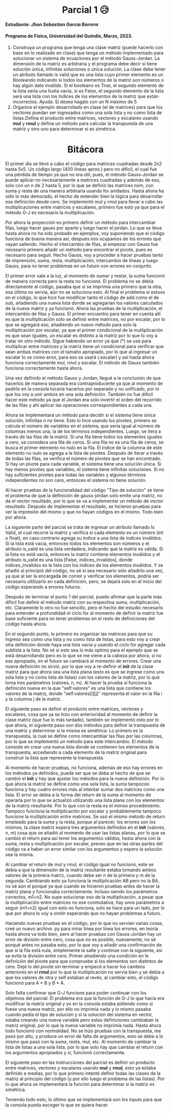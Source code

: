 <h1 align="center">Parcial 1 😥</h1> 

#### Estudiante: *Jhon Sebastian García Barrera*

#### Programa de Física, Universidad del Quindío, Marzo, 2023.

1. Construya un programa que tenga una clase matriz (puede hacerlo con base en lo realizado en clase) que tenga un método implementado para solucionar un sistema de ecuaciones por el método Gauss-Jordan. La dimensión de la matriz es arbitraria y el programa debe decir si tiene solución única, infinitas soluciones o única solución. La clase debe tener un atributo llamado is valid que es una lista cuyo primer elemento es un Booleando indicando si todos los elementos de la matriz son números o hay algún dato inválido. Si el booleano es True, el segundo elemento de la lista sería una liusta vacía, si es False, el segundo elemento de la lista será una lista con los Indices de los elementos de la matriz que están incorrectos. Ayuda: Si desea hagalo con un N máximo de 5
2. Organice el ejemplo desarrollado en clase (el de matrices) para que los vectores puedan ser ingresados como una sola lista y no como lista de listas.Defina el producto entre matrices, vectores y escalares usando __mul__ y __rmul__ y defina un método para calcular la transpuesta de una matriz y otro uno para determinar si es simétrica.

<h1 align="center">Bitácora</h1>

El primer día se llevó a cabo el código para matrices cuadradas desde 2x2 hasta 5x5. Un código largo (400 líneas aprox.) pero no difícil, el cual fue una pérdida de tiempo ya que no era útil, pues, el método Gauss-Jordan se puede aplicar no necesariamente a matrices cuadradas y además de eso, solo con un n de 2 hasta 5, por lo que se definió las matrices nxm, con suma y resta de una manera arbitraria usando for anidados. Hasta ahora ha sido lo más demorado, el hecho de entender bien la lógica para desarrollar esa definición desde cero.
Se implementó mul y rmul para llevar a cabo las multiplicaciones entre matrices y escalares, primero fue esto ya que para el método G-J es necesario la multiplicación.

Por ahora la proyección es primero definir un método para intercambiar filas, luego hacer gauss por aparte y luego hacer el jordan. Lo que se lleva hasta ahora no ha sido probado en ejemplos, voy suponiendo que el código funciona de buena manera así, después nos ocupamos de los errores que vayan saliendo. Hecho el intercambio de filas, al empezar con Gauss fue necesario primero añadir un método para encontrar el pivote, pues es necesario para seguir. Hecho Gauss, voy a proceder a hacer pruebas tanto de imprensión, suma, resta, multiplicación, intercambio de líneas y luego Gauss, para no tener problemas en un futuro con errores en conjunto.

El primer error sale a la luz, al momento de sumar y restar, la suma funcionó de manera correcta pero la resta no funcionó. El problema no se debía directamente al código, pasaba que si se imprimía una primero que la otra, esa última no servía, aún no se soluciona esto. Al final el problema sí estuvo en el código, lo que hice fue modificar tanto el código de add como el de sub, añadiendo una nueva lista donde se agregarían los valores calculados de la nueva matriz y ya funcionó. Ahora las pruebas de la multiplicación, el intercambio de filas y Gauss. El primer encuentro para tener en cuenta allí es que la multiplicación solo se definió entre matrices, no por escalar, por lo que se agregará eso, añadiendo un nuevo método para solo la multiplicación por escalar, ya que el primer condicional de la multiplicación es que sean iguales, un escalar es distinto a la matriz por lo que lo voy a tratar en otro método. Sigue habiendo un error ya que (*) se usa para multiplicar entre matrices y la matriz tiene un condicional para verificar que sean ambas matrices con el tamaño apropiado, por lo que al ingresar un escalar lo ve como error, para eso se usará (.escalar) y así hasta ahora funciona correctamente mul, rmul y escalar. El método de Gauss también funciona correctamente hasta ahora.

Una vez definido el método Gauss y Jordan, llegué a la conclusión de que hacerlos de manera separada era contraproducente ya que al momento de pedirlo en la consola tocaría hacerlos por separado y no unificado, por lo que los voy a unir ambos en una sola definición. También no fue difícil hacer este método ya que el Jordan era solo invertir el orden del recorrido de las filas y ahí aplicar las operaciones correspondientes a cada una.

Ahora se implementará un método para decidir si el sistema tiene única solución, infinitas o no tiene. Esto lo hice usando los pivotes, primero se calcula el número de variables en el sistema, que sería igual al número de columnas menos una, la de los términos independientes. Luego, se itera a través de las filas de la matriz. Si una fila tiene todos los elementos iguales a cero, se considera una fila de ceros. Si una fila no es una fila de ceros, se busca el primer elemento no nulo en la fila. El índice de la columna de este elemento no nulo se agrega a la lista de pivotes. Después de iterar a través de todas las filas, se verifica el número de pivotes que se han encontrado. Si hay un pivote para cada variable, el sistema tiene una solución única. Si hay menos pivotes que variables, el sistema tiene infinitas soluciones. Si no hay suficientes pivotes para todas las variables y algunos términos independientes no son cero, entonces el sistema no tiene solución.

Al hacer pruebas de la funcionalidad del código "Tipo de solución" se tiene el problema de que la definición de gauss-jordan solo emite una matriz, no da el vector resultado, por lo que se va a implementar un método de vector resultado. Después de implementar el resultado, se hicieron pruebas para ver la impresión del mismo y que no hayan códigos en el mismo. Todo bien por ahora.

La siguiente parte del parcial se trata de ingresar un atributo llamado Is Valid, el cual recorre la matriz y verifica si cada elemento es un número (int o float), en caso contrario agrega su índice a una lista de índices inválidos. Si la lista está vacía, entonces todos los elementos son números y el atributo is_valid es una lista verdadera, indicando que la matriz es válida. Si la lista no está vacía, entonces la matriz contiene elementos inválidos y el atributo is_valid es una lista [False, indices_invalidos], donde indices_invalidos es la lista con los índices de los elementos inválidos. Y se añadió al principió del código, no sé si sea necesario sólo añadirlo una vez, ya que al ser la encargada de correir y verificar los elementos, podría ser necesario ultilizarlo en cada definición, pero, se dejará solo en el inicio del código esperando a errores futuros.

Después de terminar el punto 1 del parcial, puedo afirmar que la parte más díficil fue definir el método matriz con su respectiva suma, multiplicación, etc. Claramente lo otro no fue sencillo, pero el hecho del estudio necesario para entender a profundidad el ciclo for al momento de definir la matriz fue base suficiente para no tener problemas en el resto de definiciones del código hasta ahora.

En el segundo punto, lo primero es organizar las matrices para que su ingreso sea como una lista y no como lista de listas, para esto voy a crear otra definición donde haya una lista vacía y usando el ciclo for agregar cada sublista a la lista. No sé si esto sea lo más optimo para el ejemplo que se está desarrollando pero es lo que se me viene a la cabeza por ahora, si no ese apropiado, en el futuro se cambiará al momento de errores. Crear una nueva definición no sirvió, por lo que voy a re-definir el __init__ de la clase matriz para que ahora sea una lista plana (esto es que se ingrese como una sola lista y no como lista de listas) con los valores de la matriz, por lo que toma tres parámetros (valores, n, m). Al hacer la prueba sí funciona la definición nueva en la que "self.valores" es una lista que contiene los valores de la matriz, donde "self.valores[i][j]" representa el valor en la fila i y la columna j de la matriz. 

El siguiente paso es definir el producto entre matrices, vectores y escalares, cosa que ya se hizo con anterioridad al momento de definir la clase matriz (que fue lo más tardado), también se implementó esto por lo que ahora, el siguiente paso son dos métodos para definir la transpuesta de una matriz y determinar si la misma es simétrica. Lo primero es la transpuesta, la cual se define como intercambiar las filas por las columnas, por lo que se implementó un método para este intercambio.
El método consiste en crear una nueva lista donde se contienen los elementos de la transpuesta, accediendo a cada elemento de la matriz original para construir la lista que represente la transpuesta.

Al momento de hacer pruebas, no funciona, además de eso hay errores en los métodos ya definidos, puede ser que se deba al hecho de que se cambió el __init__ y hay que ajustar los métodos para la nueva definición. Por lo que ahora la matriz se define como una sola lista, la suma tampocoo funciona y hay cuatro errores más al intentar sumar dos matrices como una lista. El error se debía a la forma del return de la suma al momento de operarla por lo que se actualizó utilizando una lista plana con los elementos de la matriz resultante. Por lo que con la resta es el mimso procedimiento. Tampoco funciona la multiplicación por escalar y probablemente tampoco funcione la multiplicación entre matrices. Se usó el mismo método de return empleado para la suma y la resta, porque al parecer, los errores son los mismos, la clase matriz espera tres argumentos definidos en el __init__ (valores, n, m) cosa que se añadió al momento de usar las listas planas, por lo que se cambió el return para así tener los argumentos válidos, hasta ahora con la suma, resta y multiplicación por escalar, preveo que en las otras partes del código va a haber un error similar con los argumentos y espero la solución sea la misma.

Al cambiar el return de mul y rmul, el código igual no funcionó, este se debía a que la dimensión de la matriz resultante estaba tomando ambos valores de la primera matriz, cuando debe ser n de la primera y m de la segunda. Cambiando esto ya funciona la multiplicación AB pero no la BA, no sé aún el porqué ya que cuando se hicieron pruebas antes de hacer la matriz plana y funcionaba correctamente. Incluso siendo los parámetros correctos, m1=n2. No supe solucionar eso de la multiplicación, a pesar que la multiplicación entre matrices no ese conmutativa, hay unos parámetros a seguir (m1=n2) igual con esto no funciona, solo se hace para un lado, por lo que por ahora lo voy a omitir esperando que no hayan problemas a futuro.

Haciendo nuevas pruebas en el código, por lo que no servían varias cosas, creé un nuevo archivo .py para mirar línea por línea los errores, en teoría hasta ahora va todo bien, pero al hacer pruebas con Gauss-Jordan hay un error de división entre cero, cosa que no es posible, nuevamente, no sé porqué antes no pasaba esto, por lo que voy a añadir una confirmación de que si la fila está nula, simplemente la salte y continúe con la siguiente, así se evita la división entre cero. Primer añadiendo una condición en le definición del pivote para que compruebe si los elementos son distintos de cero. Dejé lo del pivote sin terminar y empecé a hacer los cambios anteriores en el __rmul__ por lo que la multiplicación no servía bien y se debía a que los valores de otra y self estaban al revés, al cambiar esto, el código funcionó para A * B y B * A.

Solo falta confirmar que G-J funcione para poder continuar con los objetivos del parcial. El problema era que la función de G-J lo que hacía era modificar la matriz original y yo en la consola estaba pidiendo como si fuese una nueva matriz, por ello no imprimía nada y lo mismo pasaba cuando pedía el tipo de solución y si la solución del sistema en vector, estaba creando una nueva variable pero estas definiciones cambiaban la matriz original, por lo que la nueva variable no imprimía nada. Hasta ahora todo funcionó con normalidad.
No se hizo pruebas con la transpuesta, me pasó por alto, y produce un error de falta de argumentos, esto se debe a lo mismo que pasó con la suma, resta, mul, etc. Al momento de cambiar la lista de listas a una sola lista, por lo que solo hay que cambiar el return con los argumentos apropiados y sí, funcionó correctamente.

El siguiente paso en las instrucciones del parcial es definir un producto entre matrices, vectores y escalares usando __mul__ y __rmul__, esto ya estaba definido a medias, por lo que primero intenté definir todas las clases de la matriz al principio del código (y por ello luego el problema de las listas). Por lo que ahora se implementará la función para determinar si la matriz es simétrica.

Teniendo todo esto, lo último que se implementará son los inputs para que la consola pueda escoger lo que se quiera hacer.